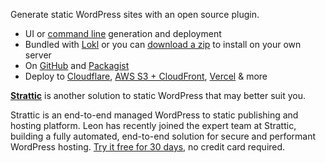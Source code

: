 ---
---

Generate static WordPress sites with an open source plugin.

 - UI or [command line](/developers/wp-cli/) generation and deployment
 - Bundled with [Lokl](https://lokl.dev) or you can [download a zip](/download) to install on your own server
 - On [GitHub](https://github.com/leonstafford/wp2static) and [Packagist](https://packagist.org/packages/leonstafford/wp2static)
 - Deploy to [Cloudflare](https://cloudflare.com), [AWS S3 + CloudFront](https://aws.amazon.com/cloudfront/), [Vercel](https://vercel.com) &amp; more


**[Strattic](https://www.strattic.com?utm_campaign=WP2Static&utm_source=WP2&utm_medium=link)** is another solution to static WordPress that may better suit you.

Strattic is an end-to-end managed WordPress to static publishing and hosting platform. Leon has recently joined the expert team at Strattic, building a fully automated, end-to-end solution for secure and performant WordPress hosting. [Try it free for 30 days](https://app.strattic.com/signup?utm_campaign=WP2Static&utm_source=WP2&utm_medium=link&utm_content=trail), no credit card required.

